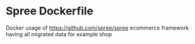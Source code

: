 # Spree Dockerfile

Docker usage of https://github.com/spree/spree ecommerce framework having all migrated data for example shop
